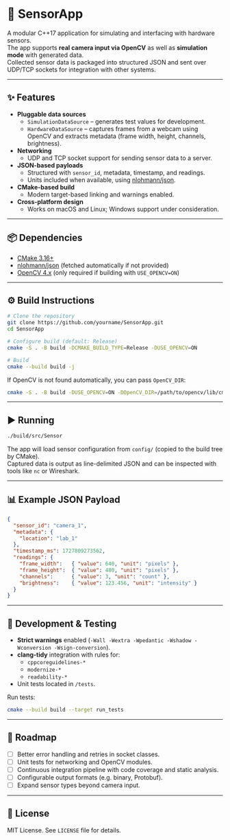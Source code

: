 # 📡 SensorApp

A modular C++17 application for simulating and interfacing with hardware sensors.  
The app supports **real camera input via OpenCV** as well as **simulation mode** with generated data.  
Collected sensor data is packaged into structured JSON and sent over UDP/TCP sockets for integration with other systems.  

---

## ✨ Features
- **Pluggable data sources**
  - `SimulationDataSource` – generates test values for development.
  - `HardwareDataSource` – captures frames from a webcam using OpenCV and extracts metadata (frame width, height, channels, brightness).
- **Networking**
  - UDP and TCP socket support for sending sensor data to a server.
- **JSON-based payloads**
  - Structured with `sensor_id`, metadata, timestamp, and readings.
  - Units included when available, using [nlohmann/json](https://github.com/nlohmann/json).
- **CMake-based build**
  - Modern target-based linking and warnings enabled.
- **Cross-platform design**
  - Works on macOS and Linux; Windows support under consideration.

---

## 📦 Dependencies
- [CMake 3.16+](https://cmake.org/)
- [nlohmann/json](https://github.com/nlohmann/json) (fetched automatically if not provided)
- [OpenCV 4.x](https://opencv.org/) (only required if building with `USE_OPENCV=ON`)

---

## ⚙️ Build Instructions

```bash
# Clone the repository
git clone https://github.com/yourname/SensorApp.git
cd SensorApp

# Configure build (default: Release)
cmake -S . -B build -DCMAKE_BUILD_TYPE=Release -DUSE_OPENCV=ON

# Build
cmake --build build -j
```

If OpenCV is not found automatically, you can pass `OpenCV_DIR`:

```bash
cmake -S . -B build -DUSE_OPENCV=ON -DOpenCV_DIR=/path/to/opencv/lib/cmake/opencv4
```

---

## ▶️ Running

```bash
./build/src/Sensor
```

The app will load sensor configuration from `config/` (copied to the build tree by CMake).  
Captured data is output as line-delimited JSON and can be inspected with tools like `nc` or Wireshark.  

---

## 📊 Example JSON Payload

```json
{
  "sensor_id": "camera_1",
  "metadata": {
    "location": "lab_1"
  },
  "timestamp_ms": 1727809273562,
  "readings": {
    "frame_width":   { "value": 640, "unit": "pixels" },
    "frame_height":  { "value": 480, "unit": "pixels" },
    "channels":      { "value": 3, "unit": "count" },
    "brightness":    { "value": 123.456, "unit": "intensity" }
  }
}
```

---

## 🧪 Development & Testing
- **Strict warnings** enabled (`-Wall -Wextra -Wpedantic -Wshadow -Wconversion -Wsign-conversion`).
- **clang-tidy** integration with rules for:
  - `cppcoreguidelines-*`
  - `modernize-*`
  - `readability-*`
- Unit tests located in `/tests`.

Run tests:

```bash
cmake --build build --target run_tests
```

---

## 🚀 Roadmap
- [ ] Better error handling and retries in socket classes.
- [ ] Unit tests for networking and OpenCV modules.
- [ ] Continuous integration pipeline with code coverage and static analysis.
- [ ] Configurable output formats (e.g. binary, Protobuf).
- [ ] Expand sensor types beyond camera input.

---

## 📜 License
MIT License. See `LICENSE` file for details.

